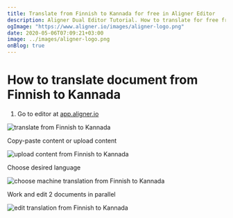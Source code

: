```yaml
---
title: Translate from Finnish to Kannada for free in Aligner Editor
description: Aligner Dual Editor Tutorial. How to translate for free from Finnish to Kannada. Aligner is multilingual document management platform. 
ogImage: "https://www.aligner.io/images/aligner-logo.png"
date: 2020-05-06T07:09:21+03:00
image: ../images/aligner-logo.png
onBlog: true
---
```


# How to translate document from Finnish to Kannada

1. Go to editor at [app.aligner.io](https://app.aligner.io "Aligner App web page")

![translate from Finnish to Kannada](../aligner-blank-editor.png "translate from Finnish to Kannada")

Copy-paste content or upload content

![upload content from Finnish to Kannada](../aligner-uploaded-document.png "upload content from Finnish to Kannada")

Choose desired language

![choose machine translation from Finnish to Kannada](../aligner-language-dropdown.png "choose machine translation from Finnish to Kannada")

Work and edit 2 documents in parallel

![edit translation from Finnish to Kannada](../aligner-double-sitded-editor.png "edit translation from Finnish to Kannada")

